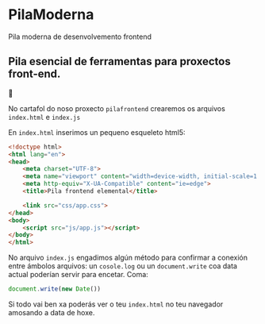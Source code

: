 # PilaModerna
 Pila moderna de desenvolvemento frontend

## Pila esencial de ferramentas para proxectos front-end.

🚀

No cartafol do noso proxecto ```pilafrontend``` crearemos os arquivos ```index.html``` e ```index.js```

En ```index.html``` inserimos un pequeno esqueleto html5:

```html
<!doctype html>
<html lang="en">
<head>
    <meta charset="UTF-8">
    <meta name="viewport" content="width=device-width, initial-scale=1.0">
    <meta http-equiv="X-UA-Compatible" content="ie=edge">
    <title>Pila frontend elemental</title>

    <link src="css/app.css">
</head>
<body>
    <script src="js/app.js"></script>
</body>
</html>
```

No arquivo ```index.js``` engadimos algún método para confirmar a conexión entre ámbolos arquivos: un ```cosole.log``` ou un ```document.write``` coa data actual poderían servir para encetar. Coma:

```js
document.write(new Date())
```

Si todo vai ben xa poderás ver o teu ```index.html``` no teu navegador amosando a data de hoxe.